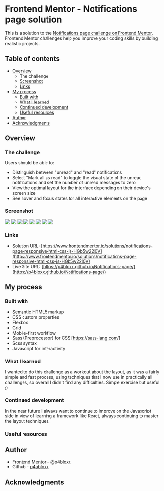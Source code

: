 # Frontend Mentor - Notifications page solution

This is a solution to the [Notifications page challenge on Frontend Mentor](https://www.frontendmentor.io/challenges/notifications-page-DqK5QAmKbC). Frontend Mentor challenges help you improve your coding skills by building realistic projects.

## Table of contents

- [Overview](#overview)
  - [The challenge](#the-challenge)
  - [Screenshot](#screenshot)
  - [Links](#links)
- [My process](#my-process)
  - [Built with](#built-with)
  - [What I learned](#what-i-learned)
  - [Continued development](#continued-development)
  - [Useful resources](#useful-resources)
- [Author](#author)
- [Acknowledgments](#acknowledgments)

## Overview

### The challenge

Users should be able to:

- Distinguish between "unread" and "read" notifications
- Select "Mark all as read" to toggle the visual state of the unread notifications and set the number of unread messages to zero
- View the optimal layout for the interface depending on their device's screen size
- See hover and focus states for all interactive elements on the page

### Screenshot

![](./SCREENSHOTS/mobile%20view.png)
![](./SCREENSHOTS/mobile%20view%20pt.2.png)
![](./SCREENSHOTS/tablet%20view.png)
![](./SCREENSHOTS/desktop%20view.png)
![](./SCREENSHOTS/desktop%20view%20pt.2.png)
![](./SCREENSHOTS/desktop%20view%20hover%20state.png)
![](./SCREENSHOTS/desktop%20view%20hover%20state%20message.png)
![](./SCREENSHOTS/desktop%20view%20mark%20as%20all%20read.png)

### Links

- Solution URL: [https://www.frontendmentor.io/solutions/notifications-page-responsive-html-css-js-HGb5w22l0V](https://www.frontendmentor.io/solutions/notifications-page-responsive-html-css-js-HGb5w22l0V)
- Live Site URL: [https://p4bloxx.github.io/Notifications-page/](https://p4bloxx.github.io/Notifications-page/)

## My process

### Built with

- Semantic HTML5 markup
- CSS custom properties
- Flexbox
- Grid
- Mobile-first workflow
- Sass (Preprocessor) for CSS [https://sass-lang.com/]
- Scss syntax
- Javascript for interactivity

### What I learned

I wanted to do this challenge as a workout about the layout, as it was a fairly simple and fast process, using techniques that I now use in practically all challenges, so overall I didn't find any difficulties.
Simple exercise but useful ;)

### Continued development

In the near future I always want to continue to improve on the Javascript side in view of learning a framework like React, always continuing to master the layout techniques.

### Useful resources

## Author

- Frontend Mentor - [@p4bloxx](https://www.frontendmentor.io/profile/p4bloxx)
- Github - [p4abloxx](https://github.com/p4bloxx)

## Acknowledgments
